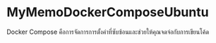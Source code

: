 # MyMemoDockerComposeUbuntu
Docker Compose คือการจัดการการตั้งค่าที่ซับซ้อนและช่วยให้คุณจดจ่อกับการเขียนโค้ด
